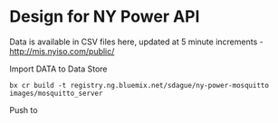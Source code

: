# Design for NY Power API

Data is available in CSV files here, updated at 5 minute increments -
http://mis.nyiso.com/public/

Import DATA to Data Store

```
bx cr build -t registry.ng.bluemix.net/sdague/ny-power-mosquitto
images/mosquitto_server
```
Push to
